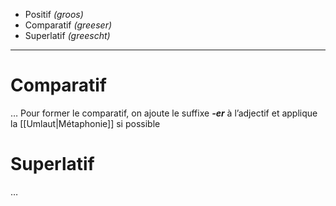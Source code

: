 - Positif *(groos)*
- Comparatif *(greeser)*
- Superlatif *(greescht)*

---
# Comparatif
…
Pour former le comparatif, on ajoute le suffixe ***-er*** à l’adjectif et applique la [[Umlaut|Métaphonie]] si possible
# Superlatif
…